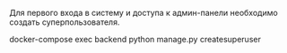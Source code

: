 Для первого входа в систему и доступа к админ-панели необходимо создать суперпользователя.

docker-compose exec backend python manage.py createsuperuser